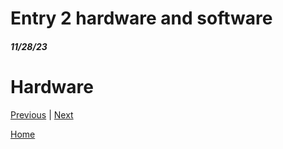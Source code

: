 # Entry 2 hardware and software
##### 11/28/23

<h1>Hardware</h1>

[Previous](entry01.md) | [Next](entry03.md)

[Home](../README.md)
